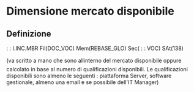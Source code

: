 # Dimensione mercato disponibile

## Definizione
 :  : I.INC.MBR Fil(DOC_VOC) Mem(REBASE_GLO) Sec( :  : VOC) SAt(138)

(va scritto a mano che sono allinterno del mercato disponibile oppure calcolato in base al numero di qualificazioni disponibili. Le qualificazioni disponibili sono almeno le seguenti :  piattaforma Server, software gestionale, almeno una email e se possibile dell'IT Manager)
